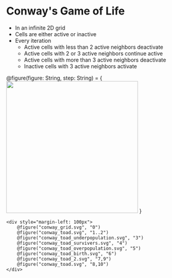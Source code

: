 Conway's Game of Life
=====================

- In an infinite 2D grid
- Cells are either active or inactive
- Every iteration
    - Active cells with less than 2 active neighbors deactivate
    - Active cells with 2 or 3 active neighbors continue active
    - Active cells with more than 3 active neighbors deactivate
    - Inactive cells with 3 active neighbors activate

<div>
    @figure(figure: String, step: String) = {
        <img style="width: 350px" data-step="@step"
                src="@routes.Presentations.figure("effective_opencl", figure)">
    }

    <div style="margin-left: 100px">
        @figure("conway_grid.svg", "0")
        @figure("conway_toad.svg", "1..2")
        @figure("conway_toad_underpopulation.svg", "3")
        @figure("conway_toad_survivers.svg", "4")
        @figure("conway_toad_overpopulation.svg", "5")
        @figure("conway_toad_birth.svg", "6")
        @figure("conway_toad_2.svg", "7,9")
        @figure("conway_toad.svg", "8,10")
    </div>
</div>
